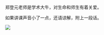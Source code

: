 郑登元老师是学术大牛，对生命和师生有着关爱。

如果讲课声音小了一点，还请谅解，附上一段话。

![](https://i.loli.net/2020/01/04/RelfKSmLCgPjU1E.png)
